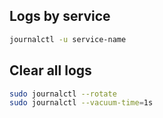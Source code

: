 ## Logs by service

```sh
journalctl -u service-name
```

## Clear all logs
```sh
sudo journalctl --rotate
sudo journalctl --vacuum-time=1s
```
